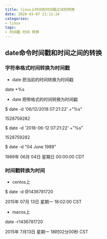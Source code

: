 ```yaml
---
title: linux上时间和时间戳之间的转换
date: 2020-03-07 21:11:24
categories:
- linux
tags:
- 时间戳 时间 转换
---
```


## date命令时间戳和时间之间的转换

### 字符串格式时间转换为时间戳

* date 把当前的时间转换为时间戳

date +%s
* date 把带格式的时间转换为时间戳

$ date -d '06/12/2018 07:21:22' +"%s"

1528759282

$ date -d '2018-06-12 07:21:22' +"%s"

1528759282

$ date -d "04 June 1989"

1989年 06月 04日 星期日 00:00:00 CDT
### 时间戳转换为时间

* centos上

$ date -d @1436781720

2015年 07月 13日 星期一 18:02:00 CST
* macos上

date -r1436781720

2015年 7月13日 星期一 18时02分00秒 CST
